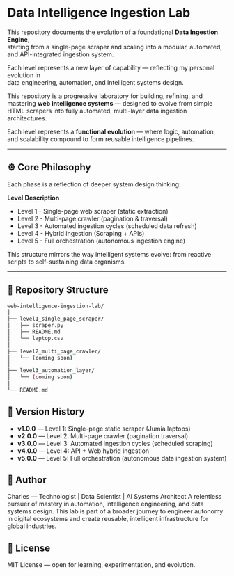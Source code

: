 # Data Intelligence Ingestion Lab

This repository documents the evolution of a foundational **Data Ingestion Engine**,  
starting from a single-page scraper and scaling into a modular, automated, and API-integrated ingestion system. 

Each level represents a new layer of capability — reflecting my personal evolution in  
data engineering, automation, and intelligent systems design.

This repository is a progressive laboratory for building, refining, and mastering **web intelligence systems** — designed to evolve from simple HTML scrapers into fully automated, multi-layer data ingestion architectures.

Each level represents a **functional evolution** — where logic, automation, and scalability compound to form reusable intelligence pipelines.

---

## ⚙️ Core Philosophy

Each phase is a reflection of deeper system design thinking:

**Level**	 	**Description**
- Level 1 -	Single-page web scraper (static extraction)
- Level 2 -	Multi-page crawler (pagination & traversal)
- Level 3	-	Automated ingestion cycles (scheduled data refresh)
- Level 4	-	Hybrid ingestion (Scraping + APIs)
- Level 5	-	Full orchestration (autonomous ingestion engine)

This structure mirrors the way intelligent systems evolve: from reactive scripts to self-sustaining data organisms.

---

## 🧩 Repository Structure

```bash
web-intelligence-ingestion-lab/
│
├── level1_single_page_scraper/
│   ├── scraper.py
│   ├── README.md
│   └── laptop.csv
│
├── level2_multi_page_crawler/
│   └── (coming soon)
│
├── level3_automation_layer/
│   └── (coming soon)
│
└── README.md
```

## 🧭 Version History

- **v1.0.0** — Level 1: Single-page static scraper (Jumia laptops)
- **v2.0.0** — Level 2: Multi-page crawler (pagination traversal)
- **v3.0.0** — Level 3: Automated ingestion cycles (scheduled scraping)
- **v4.0.0** — Level 4: API + Web hybrid ingestion
- **v5.0.0** — Level 5: Full orchestration (autonomous data ingestion system)

## 🧠 Author
Charles — Technologist | Data Scientist | AI Systems Architect
A relentless pursuer of mastery in automation, intelligence engineering, and data systems design.
This lab is part of a broader journey to engineer autonomy in digital ecosystems and create reusable, intelligent infrastructure for global industries.

## 📜 License
MIT License — open for learning, experimentation, and evolution.
